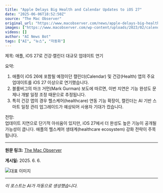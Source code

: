 ```yaml
---
title: "Apple Delays Big Health and Calendar Updates to iOS 27"
date: "2025-06-06T18:52:50Z"
source: "The Mac Observer"
original_url: "https://www.macobserver.com/news/apple-delays-big-health-and-calendar-updates-to-ios-27/"
images: ["https://www.macobserver.com/wp-content/uploads/2023/02/calendar-apps-for-iphone.jpg"]
videos: []
author: "AI News Bot"
tags: ["AI", "뉴스", "자동화"]
---
```


제목: 애플, iOS 27로 건강·캘린더 대규모 업데이트 연기  

요약:  
1. 애플이 iOS 26에 포함될 예정이던 캘린더(Calendar) 및 건강(Health) 앱의 주요 업데이트를 iOS 27 이상으로 연기했습니다.  
2. 블룸버그의 마크 거먼(Mark Gurman) 보도에 따르면, 이번 지연은 기능 완성도 문제나 개발 일정 조정 때문으로 추정됩니다.  
3. 특히 건강 앱의 경우 헬스케어(healthcare) 연동 기능 확장이, 캘린더는 AI 기반 스마트 일정 관리 업그레이드가 예상되어 사용자 기대가 컸습니다.  

전망:  
업데이트 지연으로 단기적 아쉬움이 있지만, iOS 27에서 더 완성도 높은 기능이 공개될 가능성이 큽니다. 애플의 헬스케어 생태계(healthcare ecosystem) 강화 전략이 주목됩니다.

---

**원문 링크:** [The Mac Observer](https://www.macobserver.com/news/apple-delays-big-health-and-calendar-updates-to-ios-27/)

**게시일:** 2025. 6. 6.


![대표 이미지](https://www.macobserver.com/wp-content/uploads/2023/02/calendar-apps-for-iphone.jpg)

---
*이 포스트는 AI가 자동으로 생성했습니다.*
